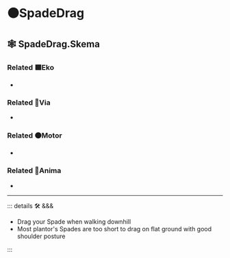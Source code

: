 # 🟠<motor>SpadeDrag</motor>

## 🕸 SpadeDrag.Skema

### Related 🟩<ekos>Eko</ekos>

-

### Related 🔻<via>Via</via>

-

### Related 🟠<motor>Motor</motor>

-

### Related 💜<anima>Anima</anima>

-

---

<!-- =================================================== -->
<!-- =================================================== -->
<!-- =================================================== -->
<!-- =================================================== -->
<!-- =================================================== -->
::: details 🛠 <dev>&&&</dev>

- Drag your Spade when walking downhill
- Most plantor's Spades are too short to drag on flat ground with good shoulder posture

:::
